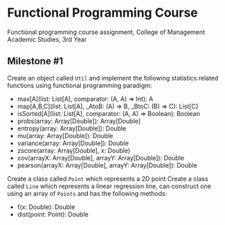 # Functional Programming Course

Functional programming course assignment, College of Management Academic Studies, 3rd Year

## Milestone #1

Create an object called `Util` and implement the following statistics related functions using functional programming paradigm:

- max[A](list: List[A], comparator: (A, A) => Int): A
- map[A,B,C](list: List[A], _AtoB: (A) => B, _BtoC: (B) => C): List[C]
- isSorted[A](list: List[A], comparator: (A, A) => Boolean): Boolean
- probs(array: Array[Double]): Array[Double]
- entropy(array: Array[Double]): Double
- mu(array: Array[Double]): Double
- variance(array: Array[Double]): Double
- zscore(array: Array[Double], x: Double)
- cov(arrayX: Array[Double], arrayY: Array[Double]): Double
- pearson(arrayX: Array[Double], arrayY: Array[Double]): Double

Create a class called `Point` which represents a 2D point
Create a class called `Line` which represents a linear regression line, can construct one using an array of `Points` and has the following methods:

- f(x: Double): Double
- dist(point: Point): Double
